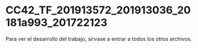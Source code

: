 # CC42_TF_201913572_201913036_20181a993_201722123
Para ver el desarrollo del trabajo, sirvase a entrar a todos los otros archivos.

